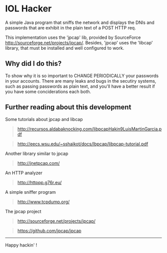 IOL Hacker
==========

A simple Java program that sniffs the network and displays the DNIs and passwords that are exhibit in the plain text of a POST HTTP req.

This implementation uses the 'jpcap' lib, provided by SourceForce http://sourceforge.net/projects/jpcap/. 
Besides, 'jpcap' uses the 'libcap' library, that must be installed and well configured to work.

Why did I do this?
------------------

To show why it is so important to CHANGE PERIODICALLY your passwords in your accounts. There are many leaks and bugs in the secutiry systems, such as passing passwords as plain text, and you'll have a better result if you have some conciderations each both.

Further reading about this development
-----------------------------------------

Some tutorials about jpcap and libcap
>http://recursos.aldabaknocking.com/libpcapHakin9LuisMartinGarcia.pdf

>http://eecs.wsu.edu/~sshaikot/docs/lbpcap/libpcap-tutorial.pdf

Another library similar to jpcap
>http://jnetpcap.com/

An HTTP analyzer
>http://httppp.g76r.eu/

A simple sniffer program
>http://www.tcpdump.org/

The jpcap project
>http://sourceforge.net/projects/jpcap/

>https://github.com/jpcap/jpcap

------------------------------------------------------------------------------------------
Happy hackin' !



